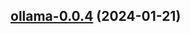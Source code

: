 

## [ollama-0.0.4](https://github.com/truecharts/charts/compare/ollama-0.0.3...ollama-0.0.4) (2024-01-21)